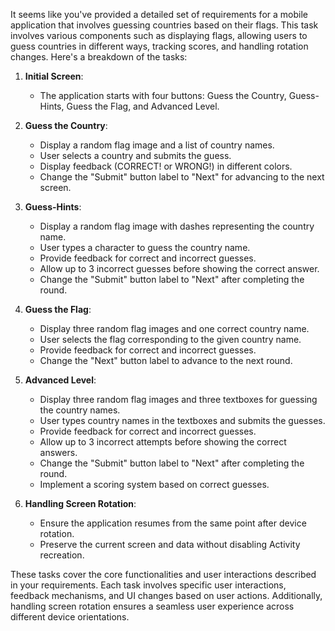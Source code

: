 It seems like you've provided a detailed set of requirements for a mobile application that involves guessing countries based on their flags. This task involves various components such as displaying flags, allowing users to guess countries in different ways, tracking scores, and handling rotation changes. Here's a breakdown of the tasks:

1. **Initial Screen**:
   - The application starts with four buttons: Guess the Country, Guess-Hints, Guess the Flag, and Advanced Level.

2. **Guess the Country**:
   - Display a random flag image and a list of country names.
   - User selects a country and submits the guess.
   - Display feedback (CORRECT! or WRONG!) in different colors.
   - Change the "Submit" button label to "Next" for advancing to the next screen.

3. **Guess-Hints**:
   - Display a random flag image with dashes representing the country name.
   - User types a character to guess the country name.
   - Provide feedback for correct and incorrect guesses.
   - Allow up to 3 incorrect guesses before showing the correct answer.
   - Change the "Submit" button label to "Next" after completing the round.

4. **Guess the Flag**:
   - Display three random flag images and one correct country name.
   - User selects the flag corresponding to the given country name.
   - Provide feedback for correct and incorrect guesses.
   - Change the "Next" button label to advance to the next round.

5. **Advanced Level**:
   - Display three random flag images and three textboxes for guessing the country names.
   - User types country names in the textboxes and submits the guesses.
   - Provide feedback for correct and incorrect guesses.
   - Allow up to 3 incorrect attempts before showing the correct answers.
   - Change the "Submit" button label to "Next" after completing the round.
   - Implement a scoring system based on correct guesses.

6. **Handling Screen Rotation**:
   - Ensure the application resumes from the same point after device rotation.
   - Preserve the current screen and data without disabling Activity recreation.

These tasks cover the core functionalities and user interactions described in your requirements. Each task involves specific user interactions, feedback mechanisms, and UI changes based on user actions. Additionally, handling screen rotation ensures a seamless user experience across different device orientations.
